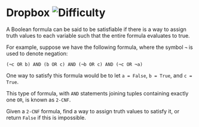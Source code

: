 # Dropbox ![Difficulty](https://img.shields.io/badge/-HARD-red)
	
A Boolean formula can be said to be satisfiable if there is a way to assign truth values to each variable such that the entire formula evaluates to true.
	
For example, suppose we have the following formula, where the symbol `¬` is used to denote negation:
	
`(¬c OR b) AND (b OR c) AND (¬b OR c) AND (¬c OR ¬a)`
	
One way to satisfy this formula would be to let `a = False`, `b = True`, and `c = True`.
	
This type of formula, with `AND` statements joining tuples containing exactly one `OR`, is known as `2-CNF`.
	
Given a `2-CNF` formula, find a way to assign truth values to satisfy it, or return `False` if this is impossible.
	
